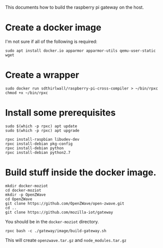 This documents how to build the raspberry pi gateway on the host.

# Create a docker image

I'm not sure if all of the following is required:
```
sudo apt install docker.io apparmor apparmor-utils qemu-user-static wget
```

# Create a wrapper

```
sudo docker run sdthirlwall/raspberry-pi-cross-compiler > ~/bin/rpxc
chmod +x ~/bin/rpxc
```

# Install some prerequisites

```
sudo $(which -p rpxc) apt update
sudo $(which -p rpxc) apt upgrade

rpxc install-raspbian libudev-dev
rpxc install-debian pkg-config
rpxc install-debian python
rpxc install-debian python2.7
```

# Build stuff inside the docker image.

```
mkdir docker-moziot
cd docker-moziot
mkdir -p OpenZWave
cd OpenZWave
git clone https://github.com/OpenZWave/open-zwave.git
cd ..
git clone https://github.com/mozilla-iot/gateway
```
You should be in the `docker-moziot` directory.
```
rpxc bash -c ./gateway/image/build-gateway.sh
```
This will create `openzwave.tar.gz` and `node_modules.tar.gz`